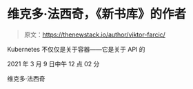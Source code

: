 # 维克多·法西奇，《新书库》的作者

> 原文：<https://thenewstack.io/author/viktor-farcic/>

Kubernetes 不仅仅是关于容器——它是关于 API 的

2021 年 3 月 9 日中午 12 点 02 分

维克多·法西奇